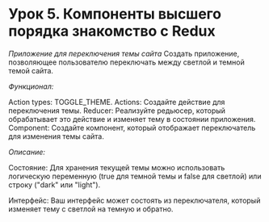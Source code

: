 # Урок 5. Компоненты высшего порядка знакомство с Redux

*Приложение для переключения темы сайта*
Создать приложение, позволяющее пользователю переключать между светлой и темной темой сайта.

*Функционал:*

Action types: TOGGLE_THEME.
Actions: Создайте действие для переключения темы.
Reducer: Реализуйте редьюсер, который обрабатывает это действие и изменяет тему в состоянии приложения.
Component: Создайте компонент, который отображает переключатель для изменения темы сайта.


*Описание:*

Состояние: Для хранения текущей темы можно использовать логическую переменную (true для темной темы и false для светлой) или строку ("dark" или "light").

Интерфейс: Ваш интерфейс может состоять из переключателя, который изменяет тему с светлой на темную и обратно.